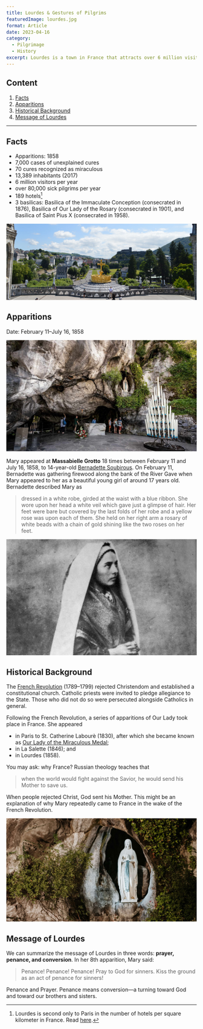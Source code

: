 ```yaml
---
title: Lourdes & Gestures of Pilgrims
featuredImage: lourdes.jpg
format: Article
date: 2023-04-16
category:
  - Pilgrimage
  - History
excerpt: Lourdes is a town in France that attracts over 6 million visitors per year, with over 80,000 sick pilgrims visiting to seek healing. Lourdes is known for the apparitions of Mary to 14-year-old Bernadette Soubirous in 1858. Mary appeared to Bernadette 18 times between February 11 and July 16, 1858, at Massabielle Grotto. Mary's message was summarized in three words (prayer, penance, and conversion).
---
```


## Content

1. [Facts](/post/lourdes/#facts)
2. [Apparitions](/post/lourdes/#apparitions)
3. [Historical Background](/post/lourdes/#historical-background)
4. [Message of Lourdes](/post/lourdes/#message-of-lourdes)

---

## Facts

- Apparitions: 1858
- 7,000 cases of unexplained cures
- 70 cures recognized as miraculous
- 13,389 inhabitants (2017)
- 6 million visitors per year
- over 80,000 sick pilgrims per year
- 189 hotels[^1]
- 3 basilicas: Basilica of the Immaculate Conception (consecrated in 1876), Basilica of Our Lady of the Rosary (consecrated in 1901), and Basilica of Saint Pius X (consecrated in 1958).

![View from the Basilica of the Immaculate Conception Lourdes France](lourdes-square.jpg 'View from the Basilica of the Immaculate Conception')

## Apparitions

Date: February 11–July 16, 1858

![Massabielle Grotto Lourdes France](grotto.jpg 'Massabielle Grotto')

Mary appeared at **Massabielle Grotto** 18 times between February 11 and July 16, 1858, to 14-year-old [Bernadette Soubirous](/post/bernadette/). On February 11, Bernadette was gathering firewood along the bank of the River Gave when Mary appeared to her as a beautiful young girl of around 17 years old. Bernadette described Mary as

> dressed in a white robe, girded at the waist with a blue ribbon. She wore upon her head a white veil which gave just a glimpse of hair. Her feet were bare but covered by the last folds of her robe and a yellow rose was upon each of them. She held on her right arm a rosary of white beads with a chain of gold shining like the two roses on her feet.

![Bernadette Soubirous kneeling with rosary in her hands](bernadette.jpg 'St. Bernadette Soubirous in 1861')

## Historical Background

The [French Revolution](https://www.britannica.com/event/French-Revolution) (1789–1799) rejected Christendom and established a constitutional church. Catholic priests were invited to pledge allegiance to the State. Those who did not do so were persecuted alongside Catholics in general.

Following the French Revolution, a series of apparitions of Our Lady took place in France. She appeared 

- in Paris to St. Catherine Labourè (1830), after which she became known as [Our Lady of the Miraculous Medal](https://www.chapellenotredamedelamedaillemiraculeuse.com/langues/english/the-chapel-of-our-lady-of-the-miraculous-medal/);
- in La Salette (1846); and
- in Lourdes (1858).

You may ask: why France? Russian theology teaches that

> when the world would fight against the Savior, he would send ̉his Mother to save us.

When people rejected Christ, God sent his Mother. This might be an explanation of why Mary repeatedly came to France in the wake of the French Revolution.

![The place where Mary stood at Massabielle Grotto with the inscription of her message I am the Immaculate Conception Lourdes France](mary.jpg 'The place where Mary stood at Massabielle Grotto')

## Message of Lourdes

We can summarize the message of Lourdes in three words: **prayer, penance, and conversion**. In her 8th apparition, Mary said:

> Penance! Penance! Penance! Pray to God for sinners. Kiss the ground as an act of penance for sinners!

Penance and Prayer. Penance means conversion—a turning toward God and toward our brothers and sisters.

[^1]:Lourdes is second only to Paris in the number of hotels per square kilometer in France. Read [here](https://www.france.fr/en/pyrenees/article/lourdes).

